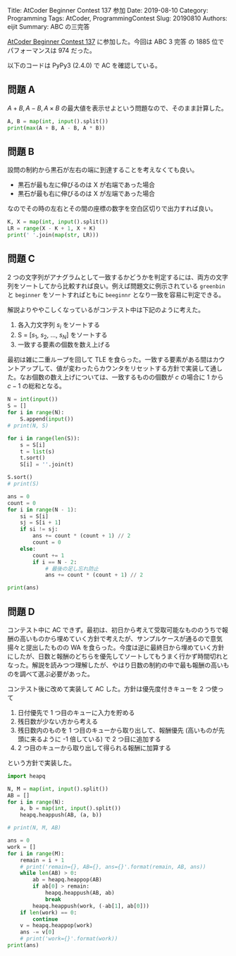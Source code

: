 Title: AtCoder Beginner Contest 137 参加
Date: 2019-08-10
Category: Programming
Tags: AtCoder, ProgrammingContest
Slug: 20190810
Authors: eijit
Summary: ABC の三完答

[AtCoder Beginner Contest 137](https://atcoder.jp/contests/abc137) に参加した。今回は ABC 3 完答 の 1885 位でパフォーマンスは 974 だった。

以下のコードは PyPy3 (2.4.0) で AC を確認している。

## 問題 A

$A + B, A - B, A \times B$ の最大値を表示せよという問題なので、そのまま計算した。

```py
A, B = map(int, input().split())
print(max(A + B, A - B, A * B))
```

## 問題 B

設問の制約から黒石が左右の端に到達することを考えなくても良い。

* 黒石が最も左に伸びるのは X が右端であった場合
* 黒石が最も右に伸びるのは X が左端であった場合

なのでその時の左右とその間の座標の数字を空白区切りで出力すれば良い。

```py
K, X = map(int, input().split())
LR = range(X - K + 1, X + K)
print(' '.join(map(str, LR)))
```

## 問題 C

2 つの文字列がアナグラムとして一致するかどうかを判定するには、両方の文字列をソートしてから比較すれば良い。例えば問題文に例示されている ```greenbin``` と ```beginner``` をソートすればともに ```beeginnr``` となり一致を容易に判定できる。

解説よりややこしくなっているがコンテスト中は下記のように考えた。

1. 各入力文字列 $s_i$ をソートする
1. S = [$s_1$, $s_2$, ..., $s_N$] をソートする
1. 一致する要素の個数を数え上げる

最初は雑に二重ループを回して TLE を食らった。一致する要素がある間はカウントアップして、値が変わったらカウンタをリセットする方針で実装して通した。なお個数の数え上げについては、一致するものの個数が $c$ の場合に $1$ から $c - 1$ の総和となる。

```py
N = int(input())
S = []
for i in range(N):
    S.append(input())
# print(N, S)

for i in range(len(S)):
    s = S[i]
    t = list(s)
    t.sort()
    S[i] = ''.join(t)

S.sort()
# print(S)

ans = 0
count = 0
for i in range(N - 1):
    si = S[i]
    sj = S[i + 1]
    if si != sj:
        ans += count * (count + 1) // 2
        count = 0
    else:
        count += 1
        if i == N - 2:
            # 最後の足し忘れ防止
            ans += count * (count + 1) // 2

print(ans)
```

## 問題 D

コンテスト中に AC できず。最初は、初日から考えて受取可能なもののうちで報酬の高いものから埋めていく方針で考えたが、サンプルケースが通るので意気揚々と提出したものの WA を食らった。今度は逆に最終日から埋めていく方針にしたが、日数と報酬のどちらを優先してソートしてもうまく行かず時間切れとなった。解説を読みつつ理解したが、やはり日数の制約の中で最も報酬の高いものを調べて選ぶ必要があった。

コンテスト後に改めて実装して AC した。方針は優先度付きキューを 2 つ使って

1. 日付優先で 1 つ目のキューに入力を貯める
1. 残日数が少ない方から考える
1. 残日数内のものを 1 つ目のキューから取り出して、報酬優先 (高いものが先頭に来るように -1 倍している) で 2 つ目に追加する
1. 2 つ目のキューから取り出して得られる報酬に加算する

という方針で実装した。

```py
import heapq

N, M = map(int, input().split())
AB = []
for i in range(N):
    a, b = map(int, input().split())
    heapq.heappush(AB, (a, b))

# print(N, M, AB)

ans = 0
work = []
for i in range(M):
    remain = i + 1
    # print('remain={}, AB={}, ans={}'.format(remain, AB, ans))
    while len(AB) > 0:
        ab = heapq.heappop(AB)
        if ab[0] > remain:
            heapq.heappush(AB, ab)
            break
        heapq.heappush(work, (-ab[1], ab[0]))
    if len(work) == 0:
        continue
    v = heapq.heappop(work)
    ans -= v[0]
    # print('work={}'.format(work))
print(ans)
```
